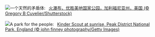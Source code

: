 ![](https://www.bing.com/th?id=OHR.YosemiteFirefall_ZH-CN2236242565_UHD.jpg&w=1000)一个天然的矛盾体:&nbsp;&ensp;[火瀑布，优胜美地国家公园，加利福尼亚州，美国 (© Gregory B Cuvelier/Shutterstock)](https://www.bing.com/th?id=OHR.YosemiteFirefall_ZH-CN2236242565_UHD.jpg)
<br><br/>
![](https://www.bing.com/th?id=OHR.PeakDistrictNP_EN-US8094447567_UHD.jpg&w=1000)A park for the people:&nbsp;&ensp;[Kinder Scout at sunrise, Peak District National Park, England (© john finney photography/Getty Images)](https://www.bing.com/th?id=OHR.PeakDistrictNP_EN-US8094447567_UHD.jpg)
<br><br/>
